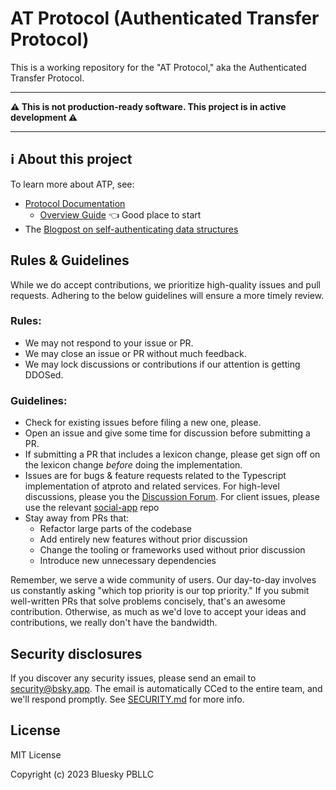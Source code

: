 # AT Protocol (Authenticated Transfer Protocol)

This is a working repository for the "AT Protocol," aka the Authenticated Transfer Protocol.

---

**⚠️ This is not production-ready software. This project is in active development ⚠️**

---

## ℹ️ About this project

To learn more about ATP, see:

- [Protocol Documentation](https://atproto.com/docs)
  - [Overview Guide](https://atproto.com/guides/overview) 👈 Good place to start
- The [Blogpost on self-authenticating data structures](https://blueskyweb.xyz/blog/3-6-2022-a-self-authenticating-social-protocol)

## Rules & Guidelines

While we do accept contributions, we prioritize high-quality issues and pull requests. Adhering to the below guidelines will ensure a more timely review.

### Rules:

- We may not respond to your issue or PR.
- We may close an issue or PR without much feedback.
- We may lock discussions or contributions if our attention is getting DDOSed.

### Guidelines:

- Check for existing issues before filing a new one, please.
- Open an issue and give some time for discussion before submitting a PR.
- If submitting a PR that includes a lexicon change, please get sign off on the lexicon change _before_ doing the implementation.
- Issues are for bugs & feature requests related to the Typescript implementation of atproto and related services. For high-level discussions, please you the [Discussion Forum](https://github.com/bluesky-social/atproto/discussions). For client issues, please use the relevant [social-app](https://github.com/bluesky-social/social-app) repo
- Stay away from PRs that:
  - Refactor large parts of the codebase
  - Add entirely new features without prior discussion
  - Change the tooling or frameworks used without prior discussion
  - Introduce new unnecessary dependencies

Remember, we serve a wide community of users. Our day-to-day involves us constantly asking "which top priority is our top priority." If you submit well-written PRs that solve problems concisely, that's an awesome contribution. Otherwise, as much as we'd love to accept your ideas and contributions, we really don't have the bandwidth.

## Security disclosures

If you discover any security issues, please send an email to security@bsky.app. The email is automatically CCed to the entire team, and we'll respond promptly. See [SECURITY.md](https://github.com/bluesky-social/atproto/blob/main/SECURITY.md) for more info.

## License

MIT License

Copyright (c) 2023 Bluesky PBLLC
